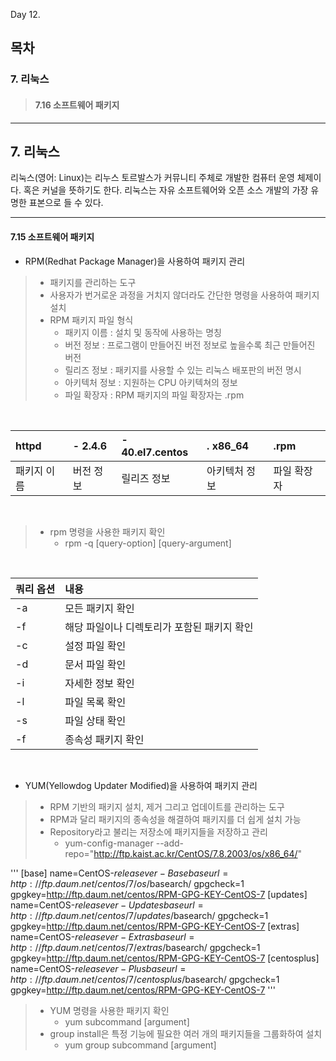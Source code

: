Day 12.

## 목차
 
### 7. 리눅스

> #### 7.16 소프트웨어 패키지


------------
 
 
## 7. 리눅스
 
 
리눅스(영어: Linux)는 리누스 토르발스가 커뮤니티 주체로 개발한 컴퓨터 운영 체제이다. 혹은 커널을 뜻하기도 한다. 리눅스는 자유 소프트웨어와 오픈 소스 개발의 가장 유명한 표본으로 들 수 있다.


 ------------

 
 #### 7.15 소프트웨어 패키지

* RPM(Redhat Package Manager)을 사용하여 패키지 관리
> * 패키지를 관리하는 도구
> * 사용자가 번거로운 과정을 거치지 않더라도 간단한 명령을 사용하여 패키지 설치
> * RPM 패키지 파일 형식
>   + 패키지 이름 : 설치 및 동작에 사용하는 명칭
>   + 버전 정보 : 프로그램이 만들어진 버전 정보로 높을수록 최근 만들어진 버전
>   + 릴리즈 정보 : 패키지를 사용할 수 있는 리눅스 배포판의 버전 명시
>   + 아키텍처 정보 : 지원하는 CPU 아키텍쳐의 정보
>   + 파일 확장자 : RPM 패키지의 파일 확장자는 .rpm


<br>


|httpd|- 2.4.6|- 40.el7.centos|. x86_64|.rpm|
|:---|:---|:---|:---|:---|
|패키지 이름|버전 정보|릴리즈 정보|아키텍처 정보|파일 확장자|



<br>


> * rpm 명령을 사용한 패키지 확인
>   + rpm -q [query-option] [query-argument]


<br>


|쿼리 옵션|내용|
|:---|:---|
|-a|모든 패키지 확인|
|-f|해당 파일이나 디렉토리가 포함된 패키지 확인|
|-c|설정 파일 확인|
|-d|문서 파일 확인|
|-i|자세한 정보 확인|
|-l|파일 목록 확인|
|-s|파일 상태 확인|
|-f|종속성 패키지 확인|


<br>


* YUM(Yellowdog Updater Modified)을 사용하여 패키지 관리
> * RPM 기반의 패키지 설치, 제거 그리고 업데이트를 관리하는 도구
> * RPM과 달리 패키지의 종속성을 해결하여 패키지를 더 쉽게 설치 가능
> * Repository라고 불리는 저장소에 패키지들을 저장하고 관리
>   + yum-config-manager --add-repo="http://ftp.kaist.ac.kr/CentOS/7.8.2003/os/x86_64/"


'''
[base]
name=CentOS-$releasever - Base
baseurl=http://ftp.daum.net/centos/7/os/$basearch/
gpgcheck=1
gpgkey=http://ftp.daum.net/centos/RPM-GPG-KEY-CentOS-7
[updates]
name=CentOS-$releasever - Updates
baseurl=http://ftp.daum.net/centos/7/updates/$basearch/
gpgcheck=1
gpgkey=http://ftp.daum.net/centos/RPM-GPG-KEY-CentOS-7
[extras]
name=CentOS-$releasever - Extras
baseurl=http://ftp.daum.net/centos/7/extras/$basearch/
gpgcheck=1
gpgkey=http://ftp.daum.net/centos/RPM-GPG-KEY-CentOS-7
[centosplus]
name=CentOS-$releasever - Plus
baseurl=http://ftp.daum.net/centos/7/centosplus/$basearch/
gpgcheck=1
gpgkey=http://ftp.daum.net/centos/RPM-GPG-KEY-CentOS-7
'''


> * YUM 명령을 사용한 패키지 확인
>   + yum subcommand [argument]
> * group install은 특정 기능에 필요한 여러 개의 패키지들을 그룹화하여 설치
>   + yum group subcommand [argument]

